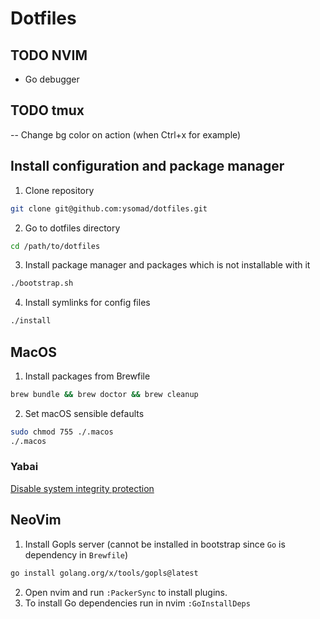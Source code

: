 # Dotfiles

## TODO NVIM
- Go debugger

## TODO tmux
-- Change bg color on action (when Ctrl+x for example)

## Install configuration and package manager

1. Clone repository
```sh
git clone git@github.com:ysomad/dotfiles.git
```

2. Go to dotfiles directory
```sh
cd /path/to/dotfiles
```

3. Install package manager and packages which is not installable with it
```sh
./bootstrap.sh
```

4. Install symlinks for config files
```sh
./install
```

## MacOS

1. Install packages from Brewfile
```sh
brew bundle && brew doctor && brew cleanup
```

2. Set macOS sensible defaults
```sh
sudo chmod 755 ./.macos
./.macos
```

### Yabai
[Disable system integrity protection](https://github.com/koekeishiya/yabai/wiki/Disabling-System-Integrity-Protection)

## NeoVim
1. Install Gopls server (cannot be installed in bootstrap since `Go` is dependency in `Brewfile`)
```sh
go install golang.org/x/tools/gopls@latest
```

2. Open nvim and run `:PackerSync` to install plugins.
3. To install Go dependencies run in nvim `:GoInstallDeps`


